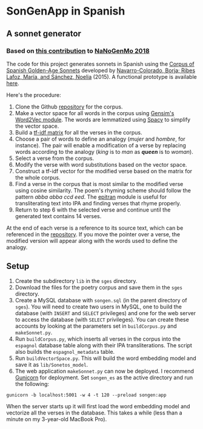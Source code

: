 # SonGenApp in Spanish
## A sonnet generator
### Based on [this contribution](https://github.com/mbwolff/Classique-inconnu) to [NaNoGenMo 2018](https://github.com/NaNoGenMo/2018)

The code for this project generates sonnets in Spanish using the [Corpus of Spanish Golden-Age Sonnets](https://github.com/bncolorado/CorpusSonetosSigloDeOro) developed by [Navarro-Colorado, Borja; Ribes Lafoz, María, and Sánchez, Noelia](http://www.dlsi.ua.es/~borja/navarro2016_MetricalPatternsBank.pdf) (2015). A functional prototype is available [here](http://markwolff.name/wp/digital-humanities-2/invent-your-own-sonnet-using-analytic-tools-to-synthesize-texts/).

Here's the procedure:

1. Clone the Github [repository](https://github.com/bncolorado/CorpusSonetosSigloDeOro) for the corpus.
2. Make a vector space for all words in the corpus using [Gensim's Word2Vec module](https://radimrehurek.com/gensim/models/word2vec.html). The words are lemmatized using [Spacy](https://spacy.io/) to simplify the vector space.
3. Build a [tf-idf matrix](https://scikit-learn.org/stable/modules/feature_extraction.html#tfidf-term-weighting) for all the verses in the corpus.
4. Choose a pair of words to define an analogy (_mujer_ and _hombre_, for instance). The pair will enable a modification of a verse by replacing words according to the analogy (_king_ is to _man_ as **_queen_** is to _woman_).
5. Select a verse from the corpus.
6. Modify the verse with word substitutions based on the vector space.
7. Construct a tf-idf vector for the modified verse based on the matrix for the whole corpus.
8. Find a verse in the corpus that is most similar to the modified verse using cosine similarity. The poem's rhyming scheme should follow the pattern _abba abba ccd eed_. The [epitran](https://github.com/mbwolff/epitran) module is useful for transliterating text into IPA and finding verses that rhyme properly.
9. Return to step 6 with the selected verse and continue until the generated text contains 14 verses.

At the end of each verse is a reference to its source text, which can be referenced in the [repository](https://github.com/bncolorado/CorpusSonetosSigloDeOro). If you move the pointer over a verse, the modified version will appear along with the words used to define the analogy.

## Setup

1. Create the subdirectory `lib` in the `sges` directory.
2. Download the files for the poetry corpus and save them in the `sges` directory.
3. Create a MySQL database with `songen.sql` (in the parent directory of `sges`). You will need to create two users in MySQL, one to build the database (with `INSERT` and `SELECT` privileges) and one for the web server to access the database (with `SELECT` privileges). You can create these accounts by looking at the parameters set in `buildCorpus.py` and `makeSonnet.py`.
4. Run `buildCorpus.py`, which inserts all verses in the corpus into the `espagnol` database table along with their IPA transliterations. The script also builds the `espagnol_metadata` table.
5. Run `buildVectorSpace.py`. This will build the word embedding model and save it as `lib/Sonetos_model`.
6. The web application `makeSonnet.py` can now be deployed. I recommend [Gunicorn](https://gunicorn.org) for deployment. Set `songen_es` as the active directory and run the following:
```
gunicorn -b localhost:5001 -w 4 -t 120 --preload songen:app
```
When the server starts up it will first load the word embedding model and vectorize all the verses in the database. This takes a while (less than a minute on my 3-year-old MacBook Pro).
